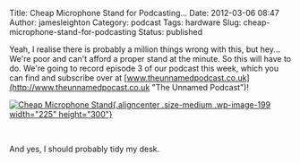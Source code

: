 Title: Cheap Microphone Stand for Podcasting...
Date: 2012-03-06 08:47
Author: jamesleighton
Category: podcast
Tags: hardware
Slug: cheap-microphone-stand-for-podcasting
Status: published

Yeah, I realise there is probably a million things wrong with this, but hey... We're poor and can't afford a proper stand at the minute. So this will have to do. We're going to record episode 3 of our podcast this week, which you can find and subscribe over at [www.theunnamedpodcast.co.uk](http://www.theunnamedpocast.co.uk "The Unnamed Podcast")!

[![](http://jamesleighton.files.wordpress.com/2012/03/2012-03-06-08-35-37_cleaned.jpg?w=225 "Cheap Microphone Stand"){.aligncenter .size-medium .wp-image-199 width="225" height="300"}](http://jamesleighton.files.wordpress.com/2012/03/2012-03-06-08-35-37_cleaned.jpg)

 

And yes, I should probably tidy my desk.

